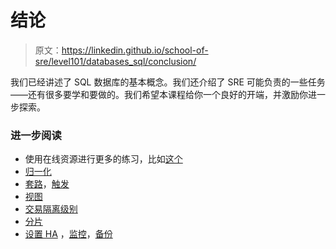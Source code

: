 # 结论

> 原文：<https://linkedin.github.io/school-of-sre/level101/databases_sql/conclusion/>

我们已经讲述了 SQL 数据库的基本概念。我们还介绍了 SRE 可能负责的一些任务——还有很多要学和要做的。我们希望本课程给你一个良好的开端，并激励你进一步探索。

### 进一步阅读

*   使用在线资源进行更多的练习，比如[这个](https://www.w3resource.com/sql-exercises/index.php)
*   [归一化](https://beginnersbook.com/2015/05/normalization-in-dbms/)
*   [套路](https://dev.mysql.com/doc/refman/8.0/en/stored-routines.html)，[触发](https://dev.mysql.com/doc/refman/8.0/en/trigger-syntax.html)
*   [视图](https://www.essentialsql.com/what-is-a-relational-database-view/)
*   [交易隔离级别](https://dev.mysql.com/doc/refman/8.0/en/innodb-transaction-isolation-levels.html)
*   [分片](https://www.digitalocean.com/community/tutorials/understanding-database-sharding)
*   [设置 HA](https://severalnines.com/database-blog/introduction-database-high-availability-mysql-mariadb) ，[监控](https://blog.serverdensity.com/how-to-monitor-mysql/)，[备份](https://dev.mysql.com/doc/refman/8.0/en/backup-methods.html)